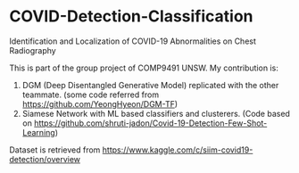 # COVID-Detection-Classification
Identification and Localization of COVID-19 Abnormalities on Chest Radiography 

This is part of the group project of COMP9491 UNSW. My contribution is:
1. DGM (Deep Disentangled Generative Model) replicated with the other teammate. (some code referred from https://github.com/YeongHyeon/DGM-TF)
2. Siamese Network with ML based classifiers and clusterers. (Code based on https://github.com/shruti-jadon/Covid-19-Detection-Few-Shot-Learning)

Dataset is retrieved from https://www.kaggle.com/c/siim-covid19-detection/overview
